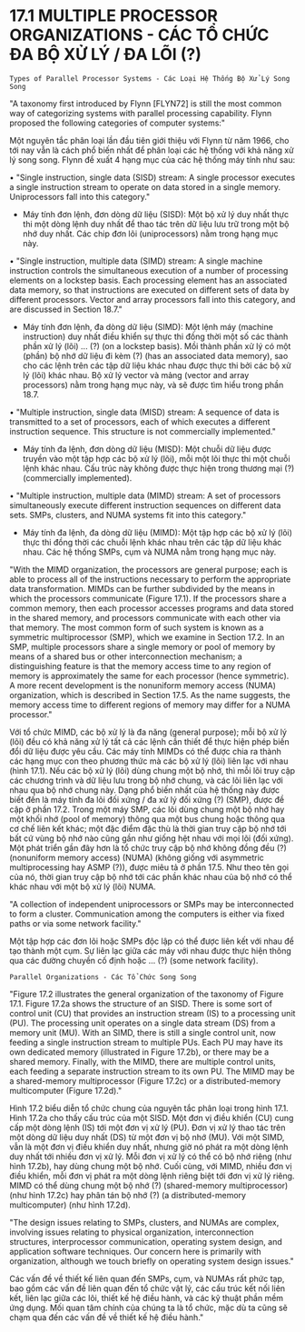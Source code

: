# 17.1 MULTIPLE PROCESSOR ORGANIZATIONS - CÁC TỔ CHỨC ĐA BỘ XỬ LÝ / ĐA LÕI (?)

    Types of Parallel Processor Systems - Các Loại Hệ Thống Bộ Xử Lý Song Song

"A taxonomy first introduced by Flynn [FLYN72] is still the most common way of categorizing systems with parallel processing capability. Flynn proposed the following categories of computer systems:"

Một nguyên tắc phân loại lần đầu tiên giới thiệu với Flynn từ năm 1966, cho tới nay vẫn là cách phổ biến nhất để phân loại các hệ thống với khả năng xử lý song song. Flynn đề xuất 4 hạng mục của các hệ thống máy tính như sau:

• "Single instruction, single data (SISD) stream: A single processor executes a single instruction stream to operate on data stored in a single memory. Uniprocessors fall into this category."

- Máy tính đơn lệnh, đơn dòng dữ liệu (SISD): Một bộ xử lý duy nhất thực thi một dòng lệnh duy nhất để thao tác trên dữ liệu lưu trữ trong một bộ nhớ duy nhất. Các chip đơn lõi (uniprocessors) nằm trong hạng mục này.

• "Single instruction, multiple data (SIMD) stream: A single machine instruction controls the simultaneous execution of a number of processing elements on a lockstep basis. Each processing element has an associated data memory, so that instructions are executed on different sets of data by different processors. Vector and array processors fall into this category, and are discussed in Section 18.7."

- Máy tính đơn lệnh, đa dòng dữ liệu (SIMD): Một lệnh máy (machine instruction) duy nhất điều khiển sự thực thi đồng thời một số các thành phần xử lý (lõi) ... (?) (on a lockstep basis). Mồi thành phần xử lý có một (phần) bộ nhớ dữ liệu đi kèm (?) (has an associated data memory), sao cho các lệnh trên các tập dữ liệu khác nhau được thực thi bởi các bộ xử lý (lõi) khác nhau. Bộ xử lý vector và mảng (vector and array processors) nằm trong hạng mục này, và sẽ được tìm hiểu trong phần 18.7.


• "Multiple instruction, single data (MISD) stream: A sequence of data is transmitted to a set of processors, each of which executes a different instruction sequence. This structure is not commercially implemented."

- Máy tính đa lệnh, đơn dòng dữ liệu (MISD): Một chuỗi dữ liệu được truyền vào một tập hợp các bộ xử lý (lõi), mỗi một lõi thực thi một chuỗi lệnh khác nhau. Cấu trúc này không được thực hiện trong thương mại (?) (commercially implemented).

• "Multiple instruction, multiple data (MIMD) stream: A set of processors simultaneously execute different instruction sequences on different data sets. SMPs, clusters, and NUMA systems fit into this category."

- Máy tính đa lệnh, đa dòng dữ liệu (MIMD): Một tập hợp các bộ xử lý (lõi) thực thi đồng thời các chuỗi lệnh khác nhau trên các tập dữ liệu khác nhau. Các hệ thống SMPs, cụm và NUMA nằm trong hạng mục này.

"With the MIMD organization, the processors are general purpose; each is able to process all of the instructions necessary to perform the appropriate data transformation. MIMDs can be further subdivided by the means in which the processors communicate (Figure 17.1). If the processors share a common memory, then each processor accesses programs and data stored in the shared memory, and processors communicate with each other via that memory. The most common form of such system is known as a symmetric multiprocessor (SMP), which we examine in Section 17.2. In an SMP, multiple processors share a single memory or pool of memory by means of a shared bus or other interconnection mechanism; a distinguishing feature is that the memory access time to any region of memory is approximately the same for each processor (hence symmetric). A more recent development is the nonuniform memory access (NUMA) organization, which is described in Section 17.5. As the name suggests, the memory access time to different regions of memory may differ for a NUMA processor."

Với tổ chức MIMD, các bộ xử lý là đa năng (general purpose); mỗi bộ xử lý (lõi) đều có khả năng xử lý tất cả các lệnh cần thiết để thực hiện phép biến đổi dữ liệu được yêu cầu. Các máy tính MIMDs có thể được chia ra thành các hạng mục con theo phương thức mà các bộ xử lý (lõi) liên lạc với nhau (hình 17.1). Nếu các bộ xử lý (lõi) dùng chung một bộ nhớ, thì mỗi lõi truy cập các chương trình và dữ liệu lưu trong bộ nhớ chung, và các lõi liên lạc với nhau qua bộ nhớ chung này. Dạng phổ biến nhất của hệ thống này được biết đến là máy tính đa lõi đối xứng / đa xử lý đối xứng (?) (SMP), được đề cập ở phần 17.2. Trong một máy SMP, các lõi dùng chung một bộ nhớ hay một khối nhớ (pool of memory) thông qua một bus chung hoặc thông qua cơ chế liên kết khác; một đặc điểm đặc thù là thời gian truy cập bộ nhớ tới bất cứ vùng bộ nhớ nào cũng gần như giống hệt nhau với mọi lõi (đối xứng). Một phát triển gần đây hơn là tổ chức truy cập bộ nhớ không đồng đều (?) (nonuniform memory access) (NUMA) (không giống với asymmetric multiprocessing hay ASMP (?)), được miêu tả ở phần 17.5. Như theo tên gọi của nó, thời gian truy cập bộ nhớ tới các phần khác nhau của bộ nhớ có thể khác nhau với một bộ xử lý (lõi) NUMA.

"A collection of independent uniprocessors or SMPs may be interconnected to form a cluster. Communication among the computers is either via fixed paths or via some network facility."

Một tập hợp các đơn lõi hoặc SMPs độc lập có thể được liên kết với nhau để tạo thành một cụm. Sự liên lạc giữa các máy với nhau được thực hiện thông qua các đường chuyền cố định hoặc ... (?) (some network facility).

    Parallel Organizations - Các Tổ Chức Song Song

"Figure 17.2 illustrates the general organization of the taxonomy of Figure 17.1. Figure 17.2a shows the structure of an SISD. There is some sort of control unit (CU) that provides an instruction stream (IS) to a processing unit (PU). The processing unit operates on a single data stream (DS) from a memory unit (MU). With an SIMD, there is still a single control unit, now feeding a single instruction stream to multiple PUs. Each PU may have its own dedicated memory (illustrated in Figure 17.2b), or there may be a shared memory. Finally, with the MIMD, there are multiple control units, each feeding a separate instruction stream to its own PU. The MIMD may be a shared-memory multiprocessor (Figure 17.2c) or a distributed-memory multicomputer (Figure 17.2d)."

Hình 17.2 biểu diễn tổ chức chung của nguyên tắc phân loại trong hình 17.1. Hình 17.2a cho thấy cấu trúc của một SISD. Một đơn vị điều khiển (CU) cung cấp một dòng lệnh (IS) tới một đơn vị xử lý (PU). Đơn vị xử lý thao tác trên một dòng dữ liệu duy nhất (DS) từ một đơn vị bộ nhớ (MU). Với một SIMD, vẫn là một đơn vị điều khiển duy nhất, nhưng giờ nó phát ra một dòng lệnh duy nhất tới nhiều đơn vị xử lý. Mỗi đơn vị xử lý có thể có bộ nhớ riêng (như hình 17.2b), hay dùng chung một bộ nhớ. Cuối cùng, với MIMD, nhiều đơn vị điều khiển, mỗi đơn vị phát ra một dòng lệnh riêng biệt tới đơn vị xử lý riêng. MIMD có thể dùng chung một bộ nhớ (?) (shared-memory multiprocessor) (như hình 17.2c) hay phân tán bộ nhớ (?) (a distributed-memory multicomputer) (như hình 17.2d).

"The design issues relating to SMPs, clusters, and NUMAs are complex, involving issues relating to physical organization, interconnection structures, interprocessor communication, operating system design, and application software techniques. Our concern here is primarily with organization, although we touch briefly on operating system design issues."

Các vấn đề về thiết kế liên quan đến SMPs,  cụm, và NUMAs rất phức tạp, bao gồm các vấn đề liên quan đến tổ chức vật lý, các cấu trúc kết nối liên kết, liên lạc giữa các lõi, thiết kế hệ điều hành, và các kỹ thuật phần mềm ứng dụng. Mối quan tâm chính của chúng ta là tổ chức, mặc dù ta cũng sẽ chạm qua đến các vấn đề về thiết kế hệ điều hành."

